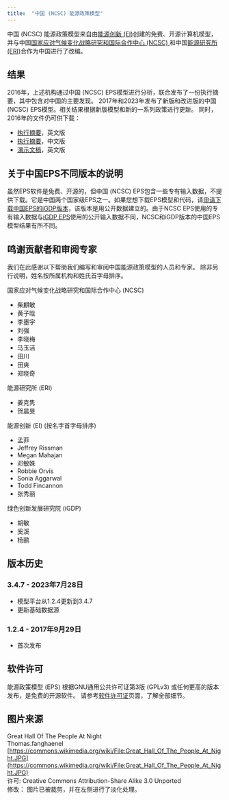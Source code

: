 ```yaml
---
title:  "中国 (NCSC) 能源政策模型"
---
```


中国 (NCSC) 能源政策模型来自由[能源创新 (EI)](https://energyinnovation.org/)创建的免费、开源计算机模型，并与中国[国家应对气候变化战略研究和国际合作中心 (NCSC) ](http://www.ncsc.org.cn/)和中国[能源研究所 (ERI)](http://www.eri.org.cn/)合作为中国进行了改编。

## 结果

2016年，上述机构通过中国 (NCSC) EPS模型进行分析，联合发布了一份执行摘要，其中包含对中国的主要发现。 2017年和2023年发布了新版和改进版的中国 (NCSC) EPS模型。相关结果根据新版模型和新的一系列政策进行更新。 同时，2016年的文件仍可供下载：

* [执行摘要](/download/20160704_ExecutiveSummary_EN--FINAL.pdf)，英文版
* [执行摘要](/download/20160703_ExecutiveSummary_CN.PDF)，中文版
* [演示文稿](/download/PolicySolutionsForClimateChange_EnergyInnovation.pdf)，英文版


## 关于中国EPS不同版本的说明

虽然EPS软件是免费、开源的，但中国 (NCSC) EPS包含一些专有输入数据，不提供下载。它是中国两个国家级EPS之一。如果您想下载EPS模型和代码，请[申请下载中国EPS的iGDP版本](https://wkf.ms/3hIh7YF)，该版本是用公开数据建立的。由于NCSC EPS使用的专有输入数据与[iGDP EPS](https://energypolicy.solutions/home/china-igdp/zh)使用的公开输入数据不同，NCSC和iGDP版本的中国EPS模型结果有所不同。


## 鸣谢贡献者和审阅专家

我们在此感谢以下帮助我们编写和审阅中国能源政策模型的人员和专家。 除非另行说明，姓名按所属机构和姓氏首字母排序。

国家应对气候变化战略研究和国际合作中心 (NCSC)

* 柴麒敏
* 黄子晗
* 李墨宇
* 刘强
* 李晓梅
* 马玉洁
* 田川
* 田爽
* 郑晓奇

能源研究所 (ERI)

* 姜克隽
* 贺晨旻

能源创新 (EI) (按名字首字母排序)

* 孟菲
* Jeffrey Rissman
* Megan Mahajan
* 邓敏姝
* Robbie Orvis
* Sonia Aggarwal
* Todd Fincannon
* 张秀丽

绿色创新发展研究院 (iGDP)

* 胡敏
* 奚溪
* 杨鹂

## 版本历史

### **3.4.7 - 2023年7月28日**

* 模型平台从1.2.4更新到3.4.7
* 更新基础数据源

### **1.2.4 - 2017年9月29日**

* 首次发布

## 软件许可

能源政策模型 (EPS) 根据GNU通用公共许可证第3版 (GPLv3) 或任何更高的版本发布，是免费的开源软件。 请参考[软件许可证](../software-license)页面，了解全部细节。

## 图片来源
Great Hall Of The People At Night<br/>
Thomas.fanghaenel<br/>
[https://commons.wikimedia.org/wiki/File:Great_Hall_Of_The_People_At_Night.JPG](https://commons.wikimedia.org/wiki/File:Great_Hall_Of_The_People_At_Night.JPG)<br/>
许可: Creative Commons Attribution-Share Alike 3.0 Unported<br/>
修改： 图片已被裁剪，并在左侧进行了淡化处理。<br/>

